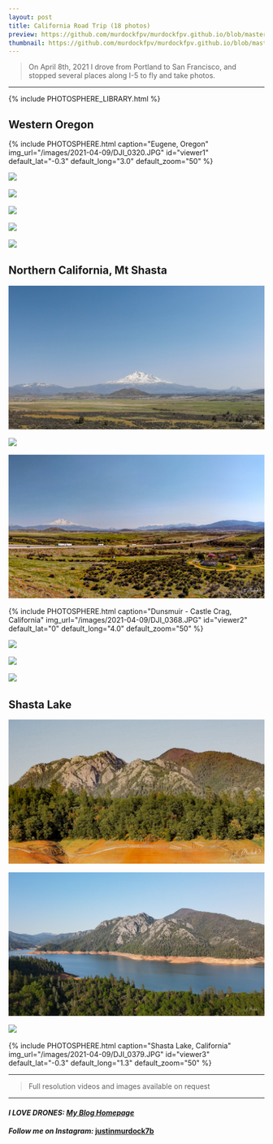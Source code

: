 ```yaml
---
layout: post
title: California Road Trip (18 photos)
preview: https://github.com/murdockfpv/murdockfpv.github.io/blob/master/images/2021-04-09/016_small.jpg?raw=true
thumbnail: https://github.com/murdockfpv/murdockfpv.github.io/blob/master/images/2021-04-09/016_small.jpg?raw=true
---
```


> On April 8th, 2021 I drove from Portland to San Francisco, and stopped several places along I-5 to fly and take photos.

___


{% include PHOTOSPHERE_LIBRARY.html %}

## Western Oregon

{% include PHOTOSPHERE.html caption="Eugene, Oregon" img_url="/images/2021-04-09/DJI_0320.JPG" id="viewer1" default_lat="-0.3" default_long="3.0" default_zoom="50" %}

![](https://github.com/murdockfpv/murdockfpv.github.io/blob/master/images/2021-04-09/001.jpg?raw=true)

![](https://github.com/murdockfpv/murdockfpv.github.io/blob/master/images/2021-04-09/002.jpg?raw=true)

![](https://github.com/murdockfpv/murdockfpv.github.io/blob/master/images/2021-04-09/003.jpg?raw=true)

![](https://github.com/murdockfpv/murdockfpv.github.io/blob/master/images/2021-04-09/004.jpg?raw=true)

![](https://github.com/murdockfpv/murdockfpv.github.io/blob/master/images/2021-04-09/005.jpg?raw=true)

## Northern California, Mt Shasta

![](https://github.com/murdockfpv/murdockfpv.github.io/blob/master/images/2021-04-09/006.jpg?raw=true)

![](https://github.com/murdockfpv/murdockfpv.github.io/blob/master/images/2021-04-09/007.jpg?raw=true)

![](https://github.com/murdockfpv/murdockfpv.github.io/blob/master/images/2021-04-09/008.jpg?raw=true)

{% include PHOTOSPHERE.html caption="Dunsmuir - Castle Crag, California" img_url="/images/2021-04-09/DJI_0368.JPG" id="viewer2" default_lat="0" default_long="4.0" default_zoom="50" %}

![](https://github.com/murdockfpv/murdockfpv.github.io/blob/master/images/2021-04-09/009.jpg?raw=true)

![](https://github.com/murdockfpv/murdockfpv.github.io/blob/master/images/2021-04-09/010.jpg?raw=true)

![](https://github.com/murdockfpv/murdockfpv.github.io/blob/master/images/2021-04-09/011.jpg?raw=true)

## Shasta Lake

![](https://github.com/murdockfpv/murdockfpv.github.io/blob/master/images/2021-04-09/014.jpg?raw=true)

![](https://github.com/murdockfpv/murdockfpv.github.io/blob/master/images/2021-04-09/015.jpg?raw=true)

![](https://github.com/murdockfpv/murdockfpv.github.io/blob/master/images/2021-04-09/016_small.jpg?raw=true)

{% include PHOTOSPHERE.html caption="Shasta Lake, California" img_url="/images/2021-04-09/DJI_0379.JPG" id="viewer3" default_lat="-0.3" default_long="1.3" default_zoom="50" %}

___

> Full resolution videos and images available on request

___

#### _**I LOVE DRONES:**_  _**[My Blog Homepage](/)**_ 
#### _Follow me on Instagram:_ [**justinmurdock7b**](https://www.instagram.com/justinmurdock7b/?hl=en)
